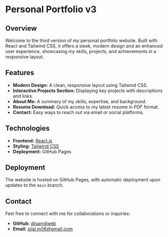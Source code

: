 # Personal Portfolio v3

## Overview

Welcome to the third version of my personal portfolio website. Built with React and Tailwind CSS, it offers a sleek, modern design and an enhanced user experience, showcasing my skills, projects, and achievements in a responsive layout.

## Features

- **Modern Design:** A clean, responsive layout using Tailwind CSS.
- **Interactive Projects Section:** Displaying key projects with descriptions and links.
- **About Me:** A summary of my skills, expertise, and background.
- **Resume Download:** Quick access to my latest resume in PDF format.
- **Contact:** Easy ways to reach out via email or social platforms.

## Technologies

- **Frontend:** [React.js](https://react.dev/)
- **Styling:** [Tailwind CSS](https://tailwindcss.com/)
- **Deployment:** GitHub Pages

## Deployment

The website is hosted on GitHub Pages, with automatic deployment upon updates to the `main` branch.

## Contact

Feel free to connect with me for collaborations or inquiries:

- **GitHub:** [@sam4web](https://github.com/sam4web/)
- **Email:** [sijal.m06@gmail.com](mailto:sijal.m06@gmail.com)
